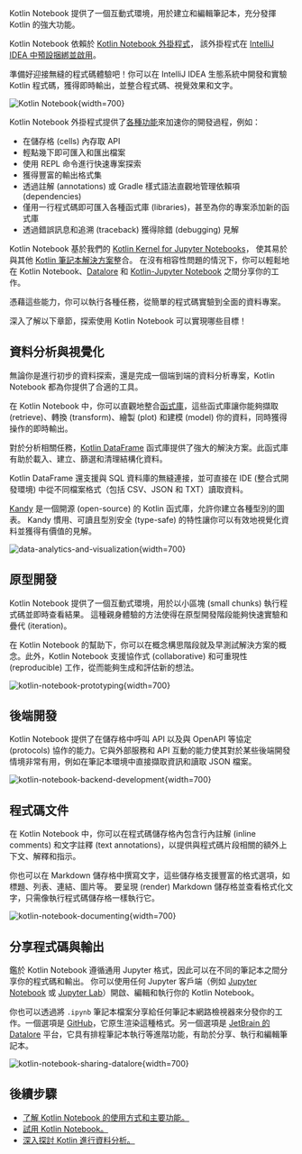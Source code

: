 [//]: # (title: Kotlin Notebook)

Kotlin Notebook 提供了一個互動式環境，用於建立和編輯筆記本，充分發揮 Kotlin 的強大功能。

Kotlin Notebook 依賴於 [Kotlin Notebook 外掛程式](https://plugins.jetbrains.com/plugin/16340-kotlin-notebook)，
該外掛程式在 [IntelliJ IDEA 中預設捆綁並啟用](kotlin-notebook-set-up-env.md)。

準備好迎接無縫的程式碼體驗吧！你可以在 IntelliJ IDEA 生態系統中開發和實驗 Kotlin 程式碼，獲得即時輸出，並整合程式碼、視覺效果和文字。

![Kotlin Notebook](data-analysis-notebook.gif){width=700}

Kotlin Notebook 外掛程式提供了[各種功能](https://www.jetbrains.com/help/idea/kotlin-notebook.html)來加速你的開發過程，例如：

*   在儲存格 (cells) 內存取 API
*   輕點幾下即可匯入和匯出檔案
*   使用 REPL 命令進行快速專案探索
*   獲得豐富的輸出格式集
*   透過註解 (annotations) 或 Gradle 樣式語法直觀地管理依賴項 (dependencies)
*   僅用一行程式碼即可匯入各種函式庫 (libraries)，甚至為你的專案添加新的函式庫
*   透過錯誤訊息和追溯 (traceback) 獲得除錯 (debugging) 見解

Kotlin Notebook 基於我們的 [Kotlin Kernel for Jupyter Notebooks](https://github.com/Kotlin/kotlin-jupyter?tab=readme-ov-file#kotlin-kernel-for-ipythonjupyter)，
使其易於與其他 [Kotlin 筆記本解決方案](data-analysis-overview.md#notebooks)整合。
在沒有相容性問題的情況下，你可以輕鬆地在 Kotlin Notebook、[Datalore](https://datalore.jetbrains.com/) 和 [Kotlin-Jupyter Notebook](https://github.com/Kotlin/kotlin-jupyter) 之間分享你的工作。

憑藉這些能力，你可以執行各種任務，從簡單的程式碼實驗到全面的資料專案。

深入了解以下章節，探索使用 Kotlin Notebook 可以實現哪些目標！

## 資料分析與視覺化

無論你是進行初步的資料探索，還是完成一個端到端的資料分析專案，Kotlin Notebook 都為你提供了合適的工具。

在 Kotlin Notebook 中，你可以直觀地整合[函式庫](data-analysis-libraries.md)，這些函式庫讓你能夠擷取 (retrieve)、轉換 (transform)、繪製 (plot) 和建模 (model) 你的資料，同時獲得操作的即時輸出。

對於分析相關任務，[Kotlin DataFrame](https://kotlin.github.io/dataframe/overview.html) 函式庫提供了強大的解決方案。此函式庫有助於載入、建立、篩選和清理結構化資料。

Kotlin DataFrame 還支援與 SQL 資料庫的無縫連接，並可直接在 IDE (整合式開發環境) 中從不同檔案格式（包括 CSV、JSON 和 TXT）讀取資料。

[Kandy](https://kotlin.github.io/kandy/welcome.html) 是一個開源 (open-source) 的 Kotlin 函式庫，允許你建立各種型別的圖表。
Kandy 慣用、可讀且型別安全 (type-safe) 的特性讓你可以有效地視覺化資料並獲得有價值的見解。

![data-analytics-and-visualization](data-analysis-kandy-example.png){width=700}

## 原型開發

Kotlin Notebook 提供了一個互動式環境，用於以小區塊 (small chunks) 執行程式碼並即時查看結果。
這種親身體驗的方法使得在原型開發階段能夠快速實驗和疊代 (iteration)。

在 Kotlin Notebook 的幫助下，你可以在概念構思階段就及早測試解決方案的概念。此外，Kotlin Notebook 支援協作式 (collaborative) 和可重現性 (reproducible) 工作，從而能夠生成和評估新的想法。

![kotlin-notebook-prototyping](kotlin-notebook-prototyping.png){width=700}

## 後端開發

Kotlin Notebook 提供了在儲存格中呼叫 API 以及與 OpenAPI 等協定 (protocols) 協作的能力。它與外部服務和 API 互動的能力使其對於某些後端開發情境非常有用，例如在筆記本環境中直接擷取資訊和讀取 JSON 檔案。

![kotlin-notebook-backend-development](kotlin-notebook-backend-development.png){width=700}

## 程式碼文件

在 Kotlin Notebook 中，你可以在程式碼儲存格內包含行內註解 (inline comments) 和文字註釋 (text annotations)，以提供與程式碼片段相關的額外上下文、解釋和指示。

你也可以在 Markdown 儲存格中撰寫文字，這些儲存格支援豐富的格式選項，如標題、列表、連結、圖片等。
要呈現 (render) Markdown 儲存格並查看格式化文字，只需像執行程式碼儲存格一樣執行它。

![kotlin-notebook-documenting](kotlin-notebook-documentation.png){width=700}

## 分享程式碼與輸出

鑑於 Kotlin Notebook 遵循通用 Jupyter 格式，因此可以在不同的筆記本之間分享你的程式碼和輸出。
你可以使用任何 Jupyter 客戶端（例如 [Jupyter Notebook](https://jupyter.org/) 或 [Jupyter Lab](https://jupyterlab.readthedocs.io/en/latest/)）開啟、編輯和執行你的 Kotlin Notebook。

你也可以透過將 `.ipynb` 筆記本檔案分享給任何筆記本網路檢視器來分發你的工作。一個選項是 [GitHub](https://github.com/)，它原生渲染這種格式。另一個選項是 [JetBrain 的 Datalore](https://datalore.jetbrains.com/) 平台，它具有排程筆記本執行等進階功能，有助於分享、執行和編輯筆記本。

![kotlin-notebook-sharing-datalore](kotlin-notebook-sharing-datalore.png){width=700}

## 後續步驟

*   [了解 Kotlin Notebook 的使用方式和主要功能。](https://www.jetbrains.com/help/idea/kotlin-notebook.html)
*   [試用 Kotlin Notebook。](get-started-with-kotlin-notebooks.md)
*   [深入探討 Kotlin 進行資料分析。](data-analysis-overview.md)
